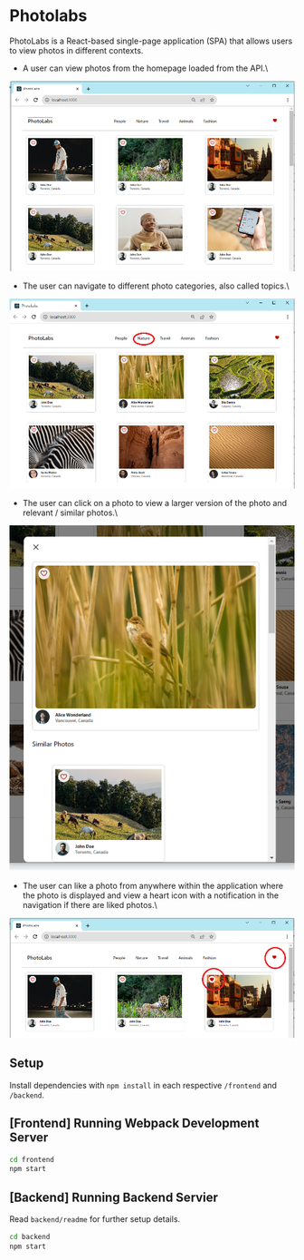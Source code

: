 # Photolabs

PhotoLabs is a React-based single-page application (SPA) that allows users to view photos in different contexts.

- A user can view photos from the homepage loaded from the API.\

![MainPage](https://github.com/AnaBykova/photolabs-starter/blob/main/docs/mainPage.PNG)

- The user can navigate to different photo categories, also called topics.\

![Topics](https://github.com/AnaBykova/photolabs-starter/blob/main/docs/topics.PNG)

- The user can click on a photo to view a larger version of the photo and relevant / similar photos.\

![LargerVersion](https://github.com/AnaBykova/photolabs-starter/blob/main/docs/largerVersion.PNG)

- The user can like a photo from anywhere within the application where the photo is displayed and view a heart icon with a notification in the navigation if there are liked photos.\

![LikedPhotos](https://github.com/AnaBykova/photolabs-starter/blob/main/docs/likedPhotos.PNG)


## Setup

Install dependencies with `npm install` in each respective `/frontend` and `/backend`.

## [Frontend] Running Webpack Development Server

```sh
cd frontend
npm start
```

## [Backend] Running Backend Servier

Read `backend/readme` for further setup details.

```sh
cd backend
npm start
```
